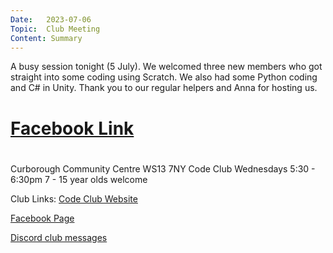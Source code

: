 ```yaml
---
Date:   2023-07-06
Topic:  Club Meeting
Content: Summary
---
```

A busy session tonight (5 July). We welcomed three new members who got straight into some coding using Scratch. We also had some Python coding and C# in Unity. Thank you to our regular helpers and Anna for hosting us.

# [Facebook Link](https://www.facebook.com/720665616418529/posts/781322910352799)

#
Curborough Community Centre
WS13 7NY
Code Club
Wednesdays 5:30 - 6:30pm
7 - 15 year olds welcome

Club Links:
[Code Club Website](https://lichfield-code-club.github.io/)

[Facebook Page](https://www.facebook.com/LichfieldCoders)

[Discord club messages](https://discord.gg/szz6xGK)
